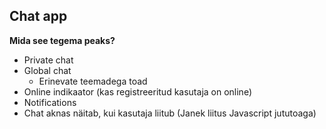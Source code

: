 ## Chat app

**Mida see tegema peaks?**
- Private chat
- Global chat
    - Erinevate teemadega toad
- Online indikaator (kas registreeritud kasutaja on online)
- Notifications
- Chat aknas näitab, kui kasutaja liitub (Janek liitus Javascript jututoaga)
